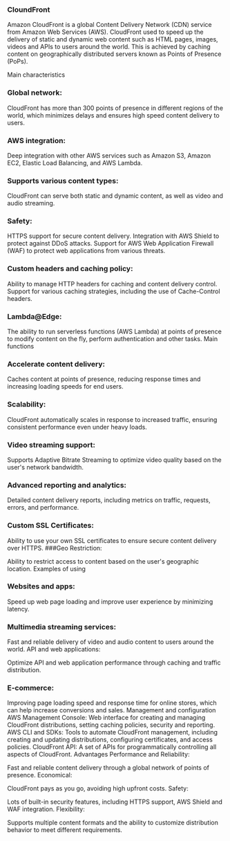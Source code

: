 ### CloundFront
Amazon CloudFront is a global Content Delivery Network (CDN) service from Amazon Web Services (AWS). CloudFront
used to speed up the delivery of static and dynamic web content such as HTML pages, images, videos and APIs to users around the world. This is achieved by caching content on geographically distributed servers known as Points of Presence (PoPs).

Main characteristics
### Global network:

CloudFront has more than 300 points of presence in different regions of the world, which minimizes delays and ensures high speed content delivery to users.
### AWS integration:

Deep integration with other AWS services such as Amazon S3, Amazon EC2, Elastic Load Balancing, and AWS Lambda.
### Supports various content types:

CloudFront can serve both static and dynamic content, as well as video and audio streaming.
### Safety:

HTTPS support for secure content delivery.
Integration with AWS Shield to protect against DDoS attacks.
Support for AWS Web Application Firewall (WAF) to protect web applications from various threats.
### Custom headers and caching policy:

Ability to manage HTTP headers for caching and content delivery control.
Support for various caching strategies, including the use of Cache-Control headers.
### Lambda@Edge:

The ability to run serverless functions (AWS Lambda) at points of presence to modify content on the fly, perform authentication and other tasks.
Main functions
### Accelerate content delivery:

Caches content at points of presence, reducing response times and increasing loading speeds for end users.
### Scalability:

CloudFront automatically scales in response to increased traffic, ensuring consistent performance even under heavy loads.
### Video streaming support:

Supports Adaptive Bitrate Streaming to optimize video quality based on the user's network bandwidth.
### Advanced reporting and analytics:

Detailed content delivery reports, including metrics on traffic, requests, errors, and performance.
### Custom SSL Certificates:

Ability to use your own SSL certificates to ensure secure content delivery over HTTPS.
###Geo Restriction:

Ability to restrict access to content based on the user's geographic location.
Examples of using
### Websites and apps:

Speed ​​up web page loading and improve user experience by minimizing latency.
### Multimedia streaming services:

Fast and reliable delivery of video and audio content to users around the world.
API and web applications:

Optimize API and web application performance through caching and traffic distribution.
### E-commerce:

Improving page loading speed and response time for online stores, which can help increase conversions and sales.
Management and configuration
AWS Management Console: Web interface for creating and managing CloudFront distributions, setting caching policies, security and reporting.
AWS CLI and SDKs: Tools to automate CloudFront management, including creating and updating distributions, configuring certificates, and access policies.
CloudFront API: A set of APIs for programmatically controlling all aspects of CloudFront.
Advantages
Performance and Reliability:

Fast and reliable content delivery through a global network of points of presence.
Economical:

CloudFront pays as you go, avoiding high upfront costs.
Safety:

Lots of built-in security features, including HTTPS support, AWS Shield and WAF integration.
Flexibility:

Supports multiple content formats and the ability to customize distribution behavior to meet different requirements.